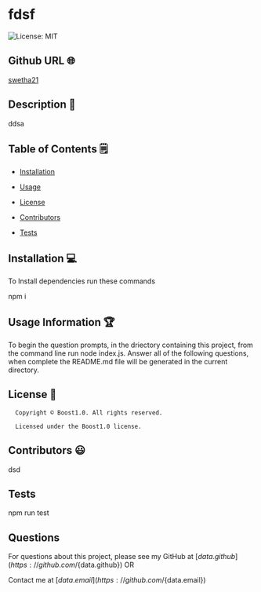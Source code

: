 # fdsf
  ![License: MIT](https://img.shields.io/badge/license-Boost1.0-yellowgreen.svg)

  ## Github URL 🌐
[swetha21](https://github.com/swetha21/)
## Description 📝
ddsa
  
## Table of Contents 🗒
* [Installation](#installation)
* [Usage](#usage)

* [License](#license)

* [Contributors](#contributors)
* [Tests](#tests)

## Installation  💻
To Install dependencies run these commands 

npm i

## Usage Information 🏆
To begin the question prompts, in the driectory containing this project, from the command line run node index.js.
 Answer all of the following questions, when complete the README.md file will be generated in the current directory.

## License 📛
      Copyright © Boost1.0. All rights reserved. 
      
      Licensed under the Boost1.0 license.

## Contributors  😃
dsd


## Tests
npm run test

## Questions
For questions about this project, please see my GitHub at [${data.github}](https://github.com/${data.github}) OR 

Contact me at [${data.email}](https://github.com/${data.email})
